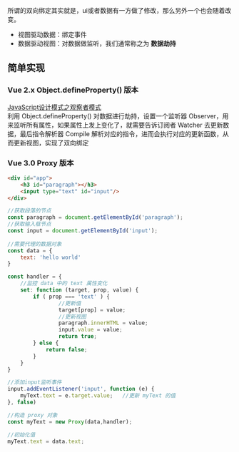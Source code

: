 所谓的双向绑定其实就是，ui或者数据有一方做了修改，那么另外一个也会随着改变。  
- 视图驱动数据：绑定事件
- 数据驱动视图：对数据做监听，我们通常称之为 **数据劫持**

## 简单实现
### Vue 2.x Object.defineProperty() 版本
[JavaScript设计模式之观察者模式](https://juejin.im/post/6844903698154389517)  
利用 Object.defineProperty() 对数据进行劫持，设置一个监听器 Observer，用来监听所有属性，如果属性上发上变化了，就需要告诉订阅者 Watcher 去更新数据，最后指令解析器 Compile 解析对应的指令，进而会执行对应的更新函数，从而更新视图，实现了双向绑定

### Vue 3.0 Proxy 版本
```html
<div id="app">
    <h3 id="paragraph"></h3>
    <input type="text" id="input"/>
</div>
```
```js
//获取段落的节点
const paragraph = document.getElementById('paragraph');
//获取输入框节点
const input = document.getElementById('input');
    
//需要代理的数据对象
const data = {
    text: 'hello world'
}

const handler = {
    //监控 data 中的 text 属性变化
    set: function (target, prop, value) {
        if ( prop === 'text' ) {
                //更新值
                target[prop] = value;
                //更新视图
                paragraph.innerHTML = value;
                input.value = value;
                return true;
        } else {
            return false;
        }
    }
}

//添加input监听事件
input.addEventListener('input', function (e) {
    myText.text = e.target.value;   //更新 myText 的值
}, false)

//构造 proxy 对象
const myText = new Proxy(data,handler);

//初始化值
myText.text = data.text;
```